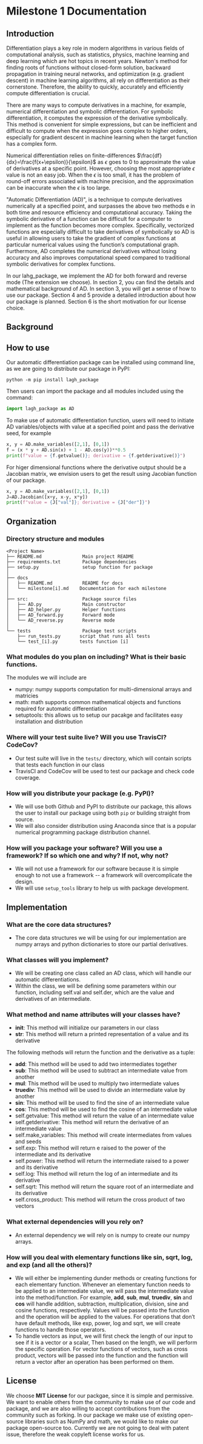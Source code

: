 # Milestone 1 Documentation

## Introduction

Differentiation plays a key role in modern algorithms in various fields of computational analysis, such as statistics, physics, machine learning and deep learning which are hot topics in  recent years. Newton's method for finding roots of functions without closed-form solution, backward propagation in training neural networks, and optimization (e.g. gradient descent) in machine learning algorithms, all rely on differentiation as their cornerstone. Therefore, the ability to quickly, accurately and efficiently compute differentiation is crucial. 

There are many ways to compute derivatives in a machine, for example, numerical differentiation and symbolic differentiation. For symbolic differentiation, it computes the expression of the derivative symbolically. This method is convenient for simple expressions, but can be inefficient and difficult to compute when the expression goes complex to higher orders, especially for gradient descent in machine learning when the target function has a complex form.

Numerical differentiation relies on finite-differences $\frac{df}{dx}=\frac{f(x+\epsilon)}{\epsilon}$ as $\epsilon$ goes to 0 to approximate the value of derivatives at a specific point. However,  choosing the most appropriate $\epsilon$ value is not an easy job. When the $\epsilon$ is too small, it has the problem of round-off errors associated with machine precision, and the approximation can be inaccurate when the $\epsilon$ is too large.

"Automatic Differentiation (AD)", is a technique to  compute derivatives numerically at a specified point, and surpasses the above two methods e in both time and resource efficiency and computational accuracy. Taking the symbolic derivative of a function can be difficult for a computer to implement as the function becomes more complex. Specifically, vectorized functions are especially difficult to take derivatives of symbolically so AD is useful in allowing users to take the gradient of complex functions at particular numerical values using the function’s computational graph. Furthermore, AD completes the numerical derivatives without losing accuracy and also improves computational speed compared to traditional symbolic derivatives for complex functions.

In our lahg_package, we implement the AD for both forward and reverse mode (The extension we choose). In section 2, you can find the details and mathematical background of AD. In section 3, you will get a sense of how to use our package. Section 4 and 5 provide a detailed introduction about how our package is planned. Section 6 is the short motivation for our license choice.


## Background

## How to use <AAD>

Our automatic differentiation package can be installed using command line, as we are going to distribute our package in PyPI:
```
python -m pip install lagh_package
```
Then users can import the package and all modules included using the command:

```python
import lagh_package as AD
```

To make use of automatic differentiation function, users will need to initiate AD variables/objects with value at a specified point and pass the derivative seed, for example 

```python
x, y = AD.make_variables([2,1], [0,1])
f = (x * y + AD.sin(x) + 1 - AD.cos(y))**0.5
print(f"value = {f.getvalue()}; derivative = {f.getderivative()}")
```

For higer dimensional functions where the derivative output should be a Jacobian matrix, we envision users to get the result using Jacobian function of our package.

```python
x, y = AD.make_variables([2,1], [0,1])
J=AD.Jacobian([x+y, x-y, x*y])
print(f"value = {J["val"]}; derivative = {J["der"]}")
```



## Organization
### Directory structure and modules

```
<Project Name>
├── README.md               Main project README
├── requirements.txt        Package dependencies
├── setup.py                setup function for package
│
├── docs
│   ├── README.md           README for docs
│   └── milestone[i].md    Documentation for each milestone
│
├── src:                    Package source files
│   ├── AD.py               Main constructor
│   ├── AD_helper.py        Helper functions
│   ├── AD_forward.py       Forward mode
│   └── AD_reverse.py       Reverse mode
│
└── tests                   Package test scripts
    ├── run_tests.py       script that runs all tests
    └── test_[i].py        tests function [i]

```
### What modules do you plan on including? What is their basic functions.
The modules we will include are
* numpy: numpy supports computation for multi-dimensional arrays and matricies
* math: math supports common mathematical objects and functions required for automatic differentiation
* setuptools: this allows us to setup our pacakge and facilitates easy installation and  distribution

### Where will your test suite live? Will you use TravisCI? CodeCov?

* Our test suite will live in the `tests/` directory, which will contain scripts that tests each function in our class
* TravisCI and CodeCov will be used to test our package and check code coverage.

### How will you distribute your package (e.g. PyPI)?

* We will use both Github and PyPI to distribute our package, this allows the user to install our package using both `pip` or building straight from source.
* We will also consider distribution using Anaconda since that is a popular numerical programming package distribution channel.

### How will you package your software? Will you  use a framework? If so which one and why? If not, why not?

* We will not use a framework for our software because it is simple enough to not use a framework -- a framework will overcomplicate the design.
* We will use `setup_tools` library to help us with package development.

## Implementation

### What are the core data structures?

* The core data structures we will be using for our implementation are numpy arrays and python dictionaries to store our partial derivatives. 

### What classes will you implement?

* We will be creating one class called an AD class, which will handle our automatic differentiations. 
* Within the class, we will be defining some parameters within our function, including self.val and self.der, which are the value and derivatives of an intermediate.

### What method and name attributes will your classes have?

* __init__: This method will initialize our parameters in our class
* __str__: This method will return a printed representation of a value and its derivative

The following methods will return the function and the derivative as a tuple:
* __add__: This method will be used to add two intermediates together
* __sub__: This method will be used to subtract an intermediate value from another
* __mul__: This method will be used to multiply two intermediate values
* __truediv__: This method will be used to divide an intermediate value by another
* __sin__: This method will be used to find the sine of an intermediate value
* __cos__: This method will be used to find the cosine of an intermediate value
* self.getvalue: This method will return the value of an intermediate value
* self.getderivative: This method will return the derivative of an intermediate value
* self.make_variables: This method will create intermediates from values and seeds
* self.exp: This method will return e raised to the power of the intermediate and its derivative
* self.power: This method will return the intermediate raised to a power and its derivative
* self.log: This method will return the log of an intermediate and its derivative
* self.sqrt: This method will return the square root of an intermediate and its derivative
* self.cross_product: This method will return the cross product of two vectors

### What external dependencies will you rely on?

* An external dependency we will rely on is numpy to create our numpy arrays.

### How will you deal with elementary functions like sin, sqrt, log, and exp (and all the others)?

* We will either be implementing dunder methods or creating functions for each elementary function. Whenever an elementary function needs to be applied to an intermediate value, we will pass the intermediate value into the method/function. For example, __add__, __sub__, __mul__, __truediv__, __sin__ and __cos__ will handle addition, subtraction, multiplication, division, sine and cosine functions, respectively. Values will be passed into the function and the operation will be applied to the values. For operations that don’t have default methods, like exp, power, log and sqrt, we will create functions to handle those operators. 
* To handle vectors as input, we will first check the length of our input to see if it is a vector or a scalar, Then based on the length, we will perform the specific operation. For vector functions of vectors, such as cross product, vectors will be passed into the function and the function will return a vector after an operation has been performed on them.

## License

We choose **MIT License** for our packgae, since it is simple and permissive. We want to enable others from the community to make use of our code and package, and we are also willing to accept contributions from the community such as forking. In our package we make use of existing open-source libraries such as NumPy and math, we would like to make our package open-source too. Currently we are not going to deal with patent issue, therefore the weak copyleft license works for us.
